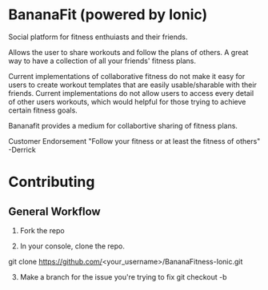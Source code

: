 # BananaFit (powered by Ionic)

  Social platform for fitness enthuiasts and their friends.

  Allows the user to share workouts and follow the plans of others. A great way to have a collection of all your friends'
  fitness plans.

  Current implementations of collaborative fitness do not make it easy for users to create workout templates
  that are easily usable/sharable with their friends. Current implementations do not allow users to access every detail
  of other users workouts, which would helpful for those trying to achieve certain fitness goals.
  
  Bananafit provides a medium for collabortive sharing of fitness plans.

Customer Endorsement
  "Follow your fitness or at least the fitness of others" -Derrick
  
# Contributing

## General Workflow

1. Fork the repo

2. In your console, clone the repo.

git clone https://github.com/<your_username>/BananaFitness-Ionic.git

3. Make a branch for the issue you're trying to fix
git checkout -b <title>

4. Make changes to fix the issue and commit with the issue number. Using an editor is prefered over '-m'
git commit -m '[close #<num>] <descripting commit message>'

5. We use a rebase workflow. 

git pull --rebase origin master

6. Follow the console.

Push to your fork

git push origin HEAD

7. Make pull request.
Once the pull request has been reviewed, it will be merged by another member of the team. 

Guidelines

Uphold the current code standard:
Keep your code DRY
Follow STYLE-GUIDE.md
Run tests before submitting a pull request.
Your pull request is comprised of a single commit.
Commit messages should be written in the present tense. For example, "Fix continuous integration script".

# Setting up ionic on your computer
  - Run 'npm install -g ios-sim'
  - Run 'npm install -g cordova ionic'
  - Clone the repo, and go into it
  - Run 'bower install'
  - Run 'npm install'
  - Run 'ionic platform add ios'

# Running it
  - ionic build ios
  - ionic emulate ios
  
# Debugging
  - ionic serve (This opens your app as a web app in your chrome. So you can use Chrome's console)

#Workflow
## Simulating the app
  1. Pull/Rebase the latest changes from the repo
  3. Run 'ionic build ios' to compile your app locally. Do this when you make changes.
  4. Run 'ionic emulate ios' to run your compiled app.
  
## Making changes
  1. After making changes on your inoic, rebase your feature branch with the latest master branch.
  2. Push your branch up to BananaFitness-Ionic
  3. Create a pull request

#Build failure
  - Try deleting the platforms directory, adding ios platform, and rebuilding the app.
